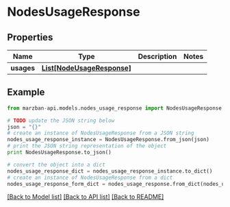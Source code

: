 # NodesUsageResponse


## Properties

Name | Type | Description | Notes
------------ | ------------- | ------------- | -------------
**usages** | [**List[NodeUsageResponse]**](NodeUsageResponse.md) |  | 

## Example

```python
from marzban-api.models.nodes_usage_response import NodesUsageResponse

# TODO update the JSON string below
json = "{}"
# create an instance of NodesUsageResponse from a JSON string
nodes_usage_response_instance = NodesUsageResponse.from_json(json)
# print the JSON string representation of the object
print NodesUsageResponse.to_json()

# convert the object into a dict
nodes_usage_response_dict = nodes_usage_response_instance.to_dict()
# create an instance of NodesUsageResponse from a dict
nodes_usage_response_form_dict = nodes_usage_response.from_dict(nodes_usage_response_dict)
```
[[Back to Model list]](../README.md#documentation-for-models) [[Back to API list]](../README.md#documentation-for-api-endpoints) [[Back to README]](../README.md)


